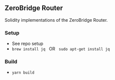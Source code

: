 ## ZeroBridge Router

Solidity implementations of the ZeroBridge Router.

### Setup

- See repo setup
- `brew install jq` &nbsp; OR &nbsp; `sudo apt-get install jq`

### Build

- `yarn build`
